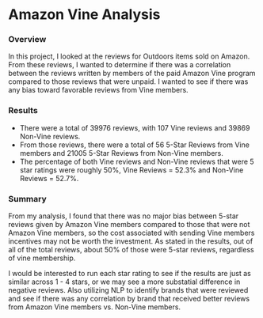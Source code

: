 # Amazon Vine Analysis

### Overview
In this project, I looked at the reviews for Outdoors items sold on Amazon. From these  reviews, I wanted to determine if there was a correlation between the reviews written by members of the paid Amazon Vine program compared to those reviews that were unpaid. I wanted to see if there was any bias toward favorable reviews from Vine members. 

### Results 
- There were a total of 39976 reviews, with 107 Vine reviews and 39869 Non-Vine reviews. 
- From those reviews, there were a total of 56 5-Star Reviews from Vine members and 21005 5-Star Reviews from Non-Vine members. 
- The percentage of both Vine reviews and Non-Vine reviews that were 5 star ratings were roughly 50%, Vine Reviews = 52.3% and Non-Vine Reviews = 52.7%. 

### Summary
From my analysis, I found that there was no major bias between 5-star reviews given by Amazon Vine members compared to those that were not Amazon Vine members, so the cost associated with sending Vine members incentives may not be worth the investment. As stated in the results, out of all of the total reviews, about 50% of those were 5-star reviews, regardless of vine membership. 

I would be interested to run each star rating to see if the results are just as similar across 1 - 4 stars, or we may see a more substatial difference in negative reviews. Also utilizing NLP to identify brands that were reviewed and see if there was any correlation by brand that received better reviews from Amazon Vine members vs. Non-Vine members. 

 
